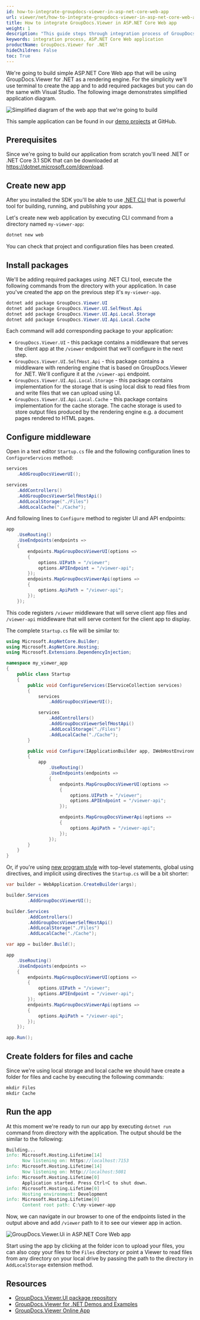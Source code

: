 ```yaml
---
id: how-to-integrate-groupdocs-viewer-in-asp-net-core-web-app
url: viewer/net/how-to-integrate-groupdocs-viewer-in-asp-net-core-web-app
title: How to integrate GroupDocs.Viewer in ASP.NET Core Web app
weight: 1
description: "This guide steps through integration process of GroupDocs.Viewer.UI in ASP.NET Core Web application"
keywords: integration process, ASP.NET Core Web application
productName: GroupDocs.Viewer for .NET
hideChildren: False
toc: True
---
```


We're going to build simple ASP.NET Core Web app that will be using GroupDocs.Viewer for .NET as a rendering engine. For the simplicity we'll use terminal to create the app and to add required packages but you can do the same with Visual Studio. The following image demonstrates simplified application diagram.

![Simplified diagram of the web app that we're going to build](/viewer/net/images/showcases/how-to-integrate-groupdocs-viewer-ui-in-asp-net-core-web-app/simplified-app-diagram.png)

This sample application can be found in our [demo projects](https://github.com/groupdocs-viewer/GroupDocs.Viewer-for-.NET/tree/master/Demos/ASP.NET%20Core) at GitHub.

## Prerequisites

Since we're going to build our application from scratch you'll need .NET or .NET Core 3.1 SDK that can be downloaded at <https://dotnet.microsoft.com/download>.

## Create new app

After you installed the SDK you'll be able to use [.NET CLI](https://docs.microsoft.com/en-us/dotnet/core/tools/) that is powerful tool for building, running, and publishing your apps.

Let's create new web application by executing CLI command from a directory named `my-viewer-app`:

```powershell
dotnet new web
```

You can check that project and configuration files has been created.

## Install packages

We'll be adding required packages using .NET CLI tool, execute the following commands from the directory with your application. In case you've created the app on the previous step it's `my-viewer-app`.

```powershell
dotnet add package GroupDocs.Viewer.UI
dotnet add package GroupDocs.Viewer.UI.SelfHost.Api
dotnet add package GroupDocs.Viewer.UI.Api.Local.Storage
dotnet add package GroupDocs.Viewer.UI.Api.Local.Cache
```

Each command will add corresponding package to your application:

- `GroupDocs.Viewer.UI` - this package contains a middleware that serves the client app at the `/viewer` endpoint that we'll configure in the next step.
- `GroupDocs.Viewer.UI.SelfHost.Api` - this package contains a middleware with rendering engine that is based on GroupDocs.Viewer for .NET. We'll configure it at the `/viewer-api` endpoint.
- `GroupDocs.Viewer.UI.Api.Local.Storage` - this package contains implementation for the storage that is using local disk to read files from and write files that we can upload using UI.
- `GroupDocs.Viewer.UI.Api.Local.Cache` - this package contains implementation for the cache storage. The cache storage is used to store output files produced by the rendering engine e.g. a document pages rendered to HTML pages.

## Configure middleware

Open in a text editor `Startup.cs` file and the following configuration lines to `ConfigureServices` method:

```cs
services
    .AddGroupDocsViewerUI();

services
    .AddControllers()
    .AddGroupDocsViewerSelfHostApi()
    .AddLocalStorage("./Files")
    .AddLocalCache("./Cache");
```

And following lines to `Configure` method to register UI and API endpoints:

```cs
app
    .UseRouting()
    .UseEndpoints(endpoints =>
    {
        endpoints.MapGroupDocsViewerUI(options =>
        {
            options.UIPath = "/viewer";
            options.APIEndpoint = "/viewer-api";
        });
        endpoints.MapGroupDocsViewerApi(options =>
        {
            options.ApiPath = "/viewer-api";
        });
    });
```

This code registers `/viewer` middleware that will serve client app files and `/viewer-api` middleware that will serve content for the client app to display.

The complete `Startup.cs` file will be similar to:

```cs
using Microsoft.AspNetCore.Builder;
using Microsoft.AspNetCore.Hosting;
using Microsoft.Extensions.DependencyInjection;

namespace my_viewer_app
{
    public class Startup
    {
        public void ConfigureServices(IServiceCollection services)
        {
            services
                .AddGroupDocsViewerUI();

            services
                .AddControllers()
                .AddGroupDocsViewerSelfHostApi()
                .AddLocalStorage("./Files")
                .AddLocalCache("./Cache");
        }

        public void Configure(IApplicationBuilder app, IWebHostEnvironment env)
        {
            app
                .UseRouting()
                .UseEndpoints(endpoints =>
                {
                    endpoints.MapGroupDocsViewerUI(options =>
                    {
                        options.UIPath = "/viewer";
                        options.APIEndpoint = "/viewer-api";
                    });

                    endpoints.MapGroupDocsViewerApi(options =>
                    {
                        options.ApiPath = "/viewer-api";
                    });
                });
        }
    }
}
```

Or, if you're using [new program style](https://docs.microsoft.com/en-us/dotnet/core/tutorials/top-level-templates) with top-level statements, global using directives, and implicit using directives the `Startup.cs` will be a bit shorter:

```cs
var builder = WebApplication.CreateBuilder(args);

builder.Services
        .AddGroupDocsViewerUI();

builder.Services
        .AddControllers()
        .AddGroupDocsViewerSelfHostApi()
        .AddLocalStorage("./Files")
        .AddLocalCache("./Cache");

var app = builder.Build();

app
    .UseRouting()
    .UseEndpoints(endpoints =>
    {
        endpoints.MapGroupDocsViewerUI(options =>
        {
            options.UIPath = "/viewer";
            options.APIEndpoint = "/viewer-api";
        });
        endpoints.MapGroupDocsViewerApi(options =>
        {
            options.ApiPath = "/viewer-api";
        });
    });

app.Run();
```

## Create folders for files and cache

Since we're using local storage and local cache we should have create a folder for files and cache by executing the following commands:

```powershell
mkdir Files
mkdir Cache
```

## Run the app

At this moment we're ready to run our app by executing `dotnet run` command from directory with the application. The output should be the similar to the following:  

```verilog
Building...
info: Microsoft.Hosting.Lifetime[14]
      Now listening on: https://localhost:7153
info: Microsoft.Hosting.Lifetime[14]
      Now listening on: http://localhost:5081
info: Microsoft.Hosting.Lifetime[0]
      Application started. Press Ctrl+C to shut down.
info: Microsoft.Hosting.Lifetime[0]
      Hosting environment: Development
info: Microsoft.Hosting.Lifetime[0]
      Content root path: C:\my-viewer-app
```

Now, we can navigate in our browser to one of the endpoints listed in the output above and add `/viewer` path to it to see our viewer app in action.

![GroupDocs.Viewer.Ui in ASP.NET Core Web app](/viewer/net/images/showcases/how-to-integrate-groupdocs-viewer-ui-in-asp-net-core-web-app/groupdocs-viewer-ui-asp-net-core-web-app.png)

Start using the app by clicking at the folder icon to upload your files, you can also copy your files to the `Files` directory or point a Viewer to read files from any directory on your local drive by passing the path to the directory in `AddLocalStorage` extension method.

## Resources

- [GroupDocs.Viewer.UI package repository](https://github.com/groupdocs-viewer/GroupDocs.Viewer-for-.NET-UI)
- [GroupDocs.Viewer for .NET Demos and Examples](https://github.com/groupdocs-viewer/GroupDocs.Viewer-for-.NET)
- [GroupDocs.Viewer Online App](https://products.groupdocs.app/viewer/total)
